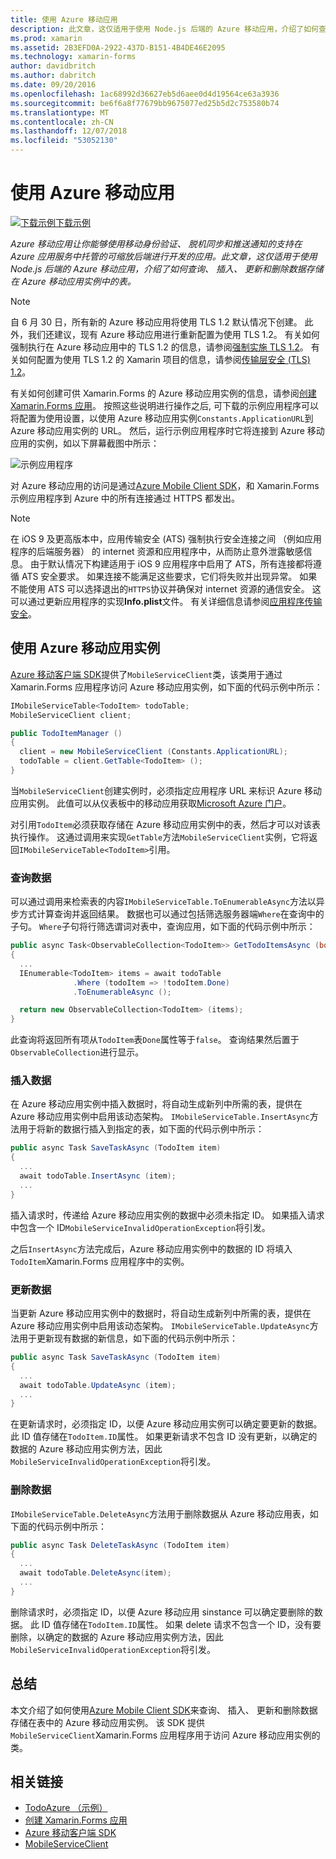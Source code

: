 ```yaml
---
title: 使用 Azure 移动应用
description: 此文章，这仅适用于使用 Node.js 后端的 Azure 移动应用，介绍了如何查询、 插入、 更新和删除数据存储在 Azure 移动应用实例中的表。
ms.prod: xamarin
ms.assetid: 2B3EFD0A-2922-437D-B151-4B4DE46E2095
ms.technology: xamarin-forms
author: davidbritch
ms.author: dabritch
ms.date: 09/20/2016
ms.openlocfilehash: 1ac68992d36627eb5d6aee0d4d19564ce63a3936
ms.sourcegitcommit: be6f6a8f77679bb9675077ed25b5d2c753580b74
ms.translationtype: MT
ms.contentlocale: zh-CN
ms.lasthandoff: 12/07/2018
ms.locfileid: "53052130"
---
```

# <a name="consuming-an-azure-mobile-app"></a>使用 Azure 移动应用

[![下载示例](~/media/shared/download.png)下载示例](https://developer.xamarin.com/samples/xamarin-forms/WebServices/TodoAzure/)

_Azure 移动应用让你能够使用移动身份验证、 脱机同步和推送通知的支持在 Azure 应用服务中托管的可缩放后端进行开发的应用。此文章，这仅适用于使用 Node.js 后端的 Azure 移动应用，介绍了如何查询、 插入、 更新和删除数据存储在 Azure 移动应用实例中的表。_

> [!NOTE]
> 自 6 月 30 日，所有新的 Azure 移动应用将使用 TLS 1.2 默认情况下创建。 此外，我们还建议，现有 Azure 移动应用进行重新配置为使用 TLS 1.2。 有关如何强制执行在 Azure 移动应用中的 TLS 1.2 的信息，请参阅[强制实施 TLS 1.2](/azure/app-service/app-service-web-tutorial-custom-ssl#enforce-tls-1112)。 有关如何配置为使用 TLS 1.2 的 Xamarin 项目的信息，请参阅[传输层安全 (TLS) 1.2](~/cross-platform/app-fundamentals/transport-layer-security.md)。

有关如何创建可供 Xamarin.Forms 的 Azure 移动应用实例的信息，请参阅[创建 Xamarin.Forms 应用](https://azure.microsoft.com/documentation/articles/app-service-mobile-xamarin-forms-get-started/)。 按照这些说明进行操作之后, 可下载的示例应用程序可以将配置为使用设置，以使用 Azure 移动应用实例`Constants.ApplicationURL`到 Azure 移动应用实例的 URL。 然后，运行示例应用程序时它将连接到 Azure 移动应用的实例，如以下屏幕截图中所示：

![](azure-images/portal.png "示例应用程序")

对 Azure 移动应用的访问是通过[Azure Mobile Client SDK](https://www.nuget.org/packages/Microsoft.Azure.Mobile.Client/)，和 Xamarin.Forms 示例应用程序到 Azure 中的所有连接通过 HTTPS 都发出。

> [!NOTE]
> 在 iOS 9 及更高版本中，应用传输安全 (ATS) 强制执行安全连接之间 （例如应用程序的后端服务器） 的 internet 资源和应用程序中，从而防止意外泄露敏感信息。 由于默认情况下构建适用于 iOS 9 应用程序中启用了 ATS，所有连接都将遵循 ATS 安全要求。 如果连接不能满足这些要求，它们将失败并出现异常。
> 如果不能使用 ATS 可以选择退出的`HTTPS`协议并确保对 internet 资源的通信安全。 这可以通过更新应用程序的实现**Info.plist**文件。 有关详细信息请参阅[应用程序传输安全](~/ios/app-fundamentals/ats.md)。

## <a name="consuming-an-azure-mobile-app-instance"></a>使用 Azure 移动应用实例

[Azure 移动客户端 SDK](https://www.nuget.org/packages/Microsoft.Azure.Mobile.Client/)提供了`MobileServiceClient`类，该类用于通过 Xamarin.Forms 应用程序访问 Azure 移动应用实例，如下面的代码示例中所示：

```csharp
IMobileServiceTable<TodoItem> todoTable;
MobileServiceClient client;

public TodoItemManager ()
{
  client = new MobileServiceClient (Constants.ApplicationURL);
  todoTable = client.GetTable<TodoItem> ();
}
```

当`MobileServiceClient`创建实例时，必须指定应用程序 URL 来标识 Azure 移动应用实例。 此值可以从仪表板中的移动应用获取[Microsoft Azure 门户](https://portal.azure.com/)。

对引用`TodoItem`必须获取存储在 Azure 移动应用实例中的表，然后才可以对该表执行操作。 这通过调用来实现`GetTable`方法`MobileServiceClient`实例，它将返回`IMobileServiceTable<TodoItem>`引用。

### <a name="querying-data"></a>查询数据

可以通过调用来检索表的内容`IMobileServiceTable.ToEnumerableAsync`方法以异步方式计算查询并返回结果。 数据也可以通过包括筛选服务器端`Where`在查询中的子句。 `Where`子句将行筛选谓词对表中，查询应用，如下面的代码示例中所示：

```csharp
public async Task<ObservableCollection<TodoItem>> GetTodoItemsAsync (bool syncItems = false)
{
  ...
  IEnumerable<TodoItem> items = await todoTable
              .Where (todoItem => !todoItem.Done)
              .ToEnumerableAsync ();

  return new ObservableCollection<TodoItem> (items);
}
```

此查询将返回所有项从`TodoItem`表`Done`属性等于`false`。 查询结果然后置于`ObservableCollection`进行显示。

### <a name="inserting-data"></a>插入数据

在 Azure 移动应用实例中插入数据时，将自动生成新列中所需的表，提供在 Azure 移动应用实例中启用该动态架构。 `IMobileServiceTable.InsertAsync`方法用于将新的数据行插入到指定的表，如下面的代码示例中所示：

```csharp
public async Task SaveTaskAsync (TodoItem item)
{
  ...
  await todoTable.InsertAsync (item);
  ...
}
```

插入请求时，传递给 Azure 移动应用实例的数据中必须未指定 ID。 如果插入请求中包含一个 ID`MobileServiceInvalidOperationException`将引发。

之后`InsertAsync`方法完成后，Azure 移动应用实例中的数据的 ID 将填入`TodoItem`Xamarin.Forms 应用程序中的实例。

### <a name="updating-data"></a>更新数据

当更新 Azure 移动应用实例中的数据时，将自动生成新列中所需的表，提供在 Azure 移动应用实例中启用该动态架构。 `IMobileServiceTable.UpdateAsync`方法用于更新现有数据的新信息，如下面的代码示例中所示：

```csharp
public async Task SaveTaskAsync (TodoItem item)
{
  ...
  await todoTable.UpdateAsync (item);
  ...
}
```

在更新请求时，必须指定 ID，以便 Azure 移动应用实例可以确定要更新的数据。 此 ID 值存储在`TodoItem.ID`属性。 如果更新请求不包含 ID 没有更新，以确定的数据的 Azure 移动应用实例方法，因此`MobileServiceInvalidOperationException`将引发。

### <a name="deleting-data"></a>删除数据

`IMobileServiceTable.DeleteAsync`方法用于删除数据从 Azure 移动应用表，如下面的代码示例中所示：

```csharp
public async Task DeleteTaskAsync (TodoItem item)
{
  ...
  await todoTable.DeleteAsync(item);
  ...
}
```

删除请求时，必须指定 ID，以便 Azure 移动应用 sinstance 可以确定要删除的数据。 此 ID 值存储在`TodoItem.ID`属性。 如果 delete 请求不包含一个 ID，没有要删除，以确定的数据的 Azure 移动应用实例方法，因此`MobileServiceInvalidOperationException`将引发。

## <a name="summary"></a>总结

本文介绍了如何使用[Azure Mobile Client SDK](https://www.nuget.org/packages/Microsoft.Azure.Mobile.Client/)来查询、 插入、 更新和删除数据存储在表中的 Azure 移动应用实例。 该 SDK 提供`MobileServiceClient`Xamarin.Forms 应用程序用于访问 Azure 移动应用实例的类。


## <a name="related-links"></a>相关链接

- [TodoAzure （示例）](https://developer.xamarin.com/samples/xamarin-forms/WebServices/TodoAzure/)
- [创建 Xamarin.Forms 应用](https://azure.microsoft.com/documentation/articles/app-service-mobile-xamarin-forms-get-started/)
- [Azure 移动客户端 SDK](https://www.nuget.org/packages/Microsoft.Azure.Mobile.Client/)
- [MobileServiceClient](https://msdn.microsoft.com/library/azure/microsoft.windowsazure.mobileservices.mobileserviceclient(v=azure.10).aspx)
